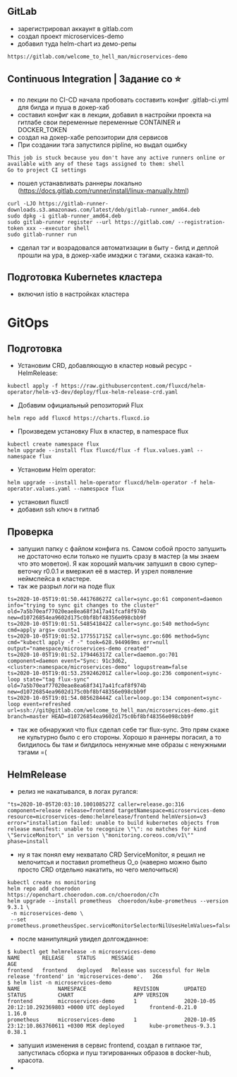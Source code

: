 ## GitLab

 - зарегистрировал аккаунт в gitlab.com
 - создал проект microservices-demo
 - добавил туда helm-chart  из демо-репы

```
https://gitlab.com/welcome_to_hell_man/microservices-demo
```


## Continuous Integration | Задание со ⭐

 - по лекции по CI-CD начала пробовать составить конфиг .gitlab-ci.yml для билда и  пуша в докер-хаб
 - составил конфиг как в лекции, добавил в настройки проекта на гитлабе свои переменные переменные CONTAINER и DOCKER_TOKEN
 - создал на докер-хабе репозитории для сервисов
 - При создании тэга запустился pipline, но выдал ошибку
 ```
This job is stuck because you don't have any active runners online or available with any of these tags assigned to them: shell
Go to project CI settings

 ```
 - пошел устанавливать раннеры локально (https://docs.gitlab.com/runner/install/linux-manually.html)

```
curl -LJO https://gitlab-runner-downloads.s3.amazonaws.com/latest/deb/gitlab-runner_amd64.deb
sudo dpkg -i gitlab-runner_amd64.deb
sudo gitlab-runner register --url https://gitlab.com/ --registration-token xxx --executor shell
sudo gitlab-runner run
```

 - сделал тэг и возрадовался автоматизации в быту - билд и деплой прошли на ура, в докер-хабе имэджи с тэгами, сказка какая-то. 

## Подготовка Kubernetes кластера

 - включил istio  в настройках кластера

# GitOps

## Подготовка

 - Установим CRD, добавляющую в кластер новый ресурс - HelmRelease:

```
kubectl apply -f https://raw.githubusercontent.com/fluxcd/helm-operator/helm-v3-dev/deploy/flux-helm-release-crd.yaml
```

 - Добавим официальный репозиторий Flux

```
helm repo add fluxcd https://charts.fluxcd.io
```

 - Произведем установку Flux в кластер, в namespace flux

 ```
kubectl create namespace flux
helm upgrade --install flux fluxcd/flux -f flux.values.yaml --namespace flux
 ```

  - Установим Helm operator:

```
helm upgrade --install helm-operator fluxcd/helm-operator -f helm-operator.values.yaml --namespace flux
```

  - установил fluxctl 
  - добавил ssh ключ в гитлаб

## Проверка

 - запушил папку с файлом конфига  ns. Самом собой просто запушить не достаточно если только не пушить сразу в мастер (а мы знаем что это моветон). Я как хороший мальчик запушил в свою супер-веточку r0.0.1 и вмержил её в мастер. И узрел появление неймспейса в кластере.
 - так же разрыл логи на поде flux
 ```
ts=2020-10-05T19:01:50.441768627Z caller=sync.go:61 component=daemon info="trying to sync git changes to the cluster" old=7a5b70eaf77020eae8ea68f3417a41fcaf8f974b new=d10726854ea9602d175c0bf8bf48356e098cbb9f
ts=2020-10-05T19:01:51.548541842Z caller=sync.go:540 method=Sync cmd=apply args= count=1
ts=2020-10-05T19:01:52.177551715Z caller=sync.go:606 method=Sync cmd="kubectl apply -f -" took=628.944969ms err=null output="namespace/microservices-demo created"
ts=2020-10-05T19:01:52.179446317Z caller=daemon.go:701 component=daemon event="Sync: 91c3d62, <cluster>:namespace/microservices-demo" logupstream=false
ts=2020-10-05T19:01:53.259246201Z caller=loop.go:236 component=sync-loop state="tag flux-sync" old=7a5b70eaf77020eae8ea68f3417a41fcaf8f974b new=d10726854ea9602d175c0bf8bf48356e098cbb9f
ts=2020-10-05T19:01:54.085628444Z caller=loop.go:134 component=sync-loop event=refreshed url=ssh://git@gitlab.com/welcome_to_hell_man/microservices-demo.git branch=master HEAD=d10726854ea9602d175c0bf8bf48356e098cbb9f
 ```

  - так же обнаружил что flux  сделал себе тэг flux-sync. Это прям скаже не культурно было с его стороны. Хорошо я раннеры погасил, а то билдилось бы там и билдилось ненужные мне образы с ненужными тэгами =(

## HelmRelease

 - релиз не накатывался, в логах ругался:

```
"ts=2020-10-05T20:03:10.100108527Z caller=release.go:316 component=release release=frontend targetNamespace=microservices-demo resource=microservices-demo:helmrelease/frontend helmVersion=v3 error="installation failed: unable to build kubernetes objects from release manifest: unable to recognize \"\": no matches for kind \"ServiceMonitor\" in version \"monitoring.coreos.com/v1\"" phase=install
```

 - ну я так понял ему нехватало CRD ServiceMonitor,  я решил не мелочитсья и поставил prometheus О_о (наверно можно было просто CRD  отдельно накатить, но чего мелочиться)

```
kubectl create ns monitoring
helm repo add choerodon https://openchart.choerodon.com.cn/choerodon/c7n
helm upgrade --install prometheus  choerodon/kube-prometheus --version 9.3.1 \
 -n microservices-demo \
 --set prometheus.prometheusSpec.serviceMonitorSelectorNilUsesHelmValues=false
```
 - после манипуляций увидел долгожданное:

```
$ kubectl get helmrelease -n microservices-demo
NAME       RELEASE    STATUS     MESSAGE                                                                       AGE
frontend   frontend   deployed   Release was successful for Helm release 'frontend' in 'microservices-demo'.   26m
$ helm list -n microservices-demo 
NAME            NAMESPACE               REVISION        UPDATED                                 STATUS          CHART                   APP VERSION
frontend        microservices-demo      1               2020-10-05 20:12:10.292369803 +0000 UTC deployed        frontend-0.21.0         1.16.0     
prometheus      microservices-demo      1               2020-10-05 23:12:10.863760611 +0300 MSK deployed        kube-prometheus-9.3.1   0.38.1 
```

  - запушил изменения в сервис frontend, создал в гитлаюе тэг, запустилась сборка и пуш тэгированных образов в docker-hub, красота.
  - 


